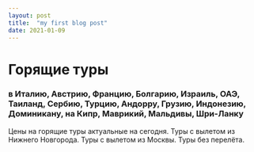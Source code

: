 ```yaml
---
layout: post
title:  "my first blog post"
date: 2021-01-09
---
```



# Горящие туры 

### в Италию, Австрию, Францию, Болгарию, Израиль, ОАЭ, Таиланд, Сербию, Турцию, Андорру, Грузию, Индонезию, Доминикану, на Кипр, Маврикий, Мальдивы, Шри-Ланку

Цены на горящие туры актуальные на сегодня. Туры с вылетом из Нижнего Новгорода. Туры с вылетом из Москвы. Туры без перелёта.
